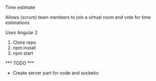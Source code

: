 Time estimate

Allows (scrum) team members to join a virtual room and vote for time estimations

Uses Angular 2

1. Clone repo
2. npm install
3. npm start

*** TODO ***
- Create server part for node and socketio
